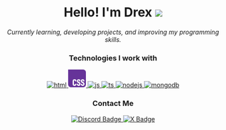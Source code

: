 <h1 align="center">Hello! I'm Drex <img height="40" src="https://avatars.githubusercontent.com/u/120832806"></h1>

<p align="center">
    <i align="center">Currently learning, developing projects, and improving my programming skills.</i>
</p>

<h3 align="center">Technologies I work with</h3>
<p align="center"> 
    <a href="https://html.spec.whatwg.org/" target="_blank"> 
        <img src="https://www.w3.org/html/logo/img/mark-only-icon.png" alt="html" width="40" height="40"/> 
    </a>
    <a href="https://www.w3.org/Style/CSS/" target="_blank"> 
        <img src="https://github.com/CSS-Next/logo.css/raw/main/css.svg" alt="css" width="40" height="40"/> 
    </a>
    <a href="https://javascript.com/" target="_blank"> 
        <img src="https://img.icons8.com/color/30/000000/javascript.png" alt="js" width="40" height="40"/> 
    </a>
    <a href="https://typescriptlang.org/" target="_blank"> 
        <img src="https://img.icons8.com/color/30/000000/typescript.png" alt="ts" width="40" height="40"/> 
    </a> 
    <a href="https://nodejs.org/en/" target="_blank"> 
        <img src="https://img.icons8.com/windows/30/4caf50/node-js.png" alt="nodejs" width="40" height="40"/> 
    </a>
    <a href="https://www.mongodb.com/" target="_blank"> 
        <img src="https://img.icons8.com/color/30/000000/mongodb.png" alt="mongodb" width="40" height="40"/> 
    </a>

<h3 align="center">Contact Me</h3>
<p align="center"> 
    <a href="https://discord.com/users/837064497729896528">
        <img src="https://img.shields.io/badge/-Discord-000000?style=flat-square&labelColor=000000&logo=discord&logoColor=5568f2&link=https://discord.com/users/837064497729896528" alt="Discord Badge"/>
    </a>
    <a href="https://x.com/drexiing">
        <img src="https://img.shields.io/badge/-X-000000?style=flat-square&labelColor=000000&logo=x&logoColor=1da1f2&link=https://x.com/izakdvlpr" alt="X Badge"/>
    </a>
</p>